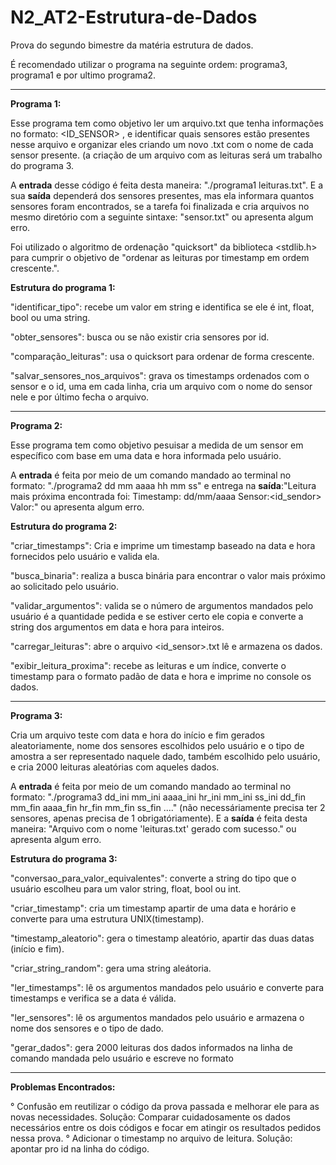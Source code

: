 # N2_AT2-Estrutura-de-Dados
Prova do segundo bimestre da matéria estrutura de dados.

É recomendado utilizar o programa na seguinte ordem: programa3, programa1 e por ultimo programa2.

---
**Programa 1:**

Esse programa tem como objetivo ler um arquivo.txt que tenha informações no formato: <TIMESTAMP> <ID_SENSOR> <VALOR>, e identificar quais sensores estão presentes nesse arquivo e organizar eles criando um novo .txt com o nome de cada sensor presente. (a criação de um arquivo com as leituras será um trabalho do programa 3.


A **entrada** desse código é feita desta maneira: "./programa1 leituras.txt". E a sua **saída** dependerá dos sensores presentes, mas ela informara quantos sensores foram encontrados, se a tarefa foi finalizada e cria arquivos no mesmo diretório com a seguinte sintaxe: "sensor.txt" ou apresenta algum erro.


Foi utilizado o algoritmo de ordenação "quicksort" da biblioteca <stdlib.h> para cumprir o objetivo de "ordenar as leituras por timestamp em ordem crescente.".


**Estrutura do programa 1:** 

"identificar_tipo": recebe um valor em string e identifica se ele é int, float, bool ou uma string.

"obter_sensores": busca ou se não existir cria sensores por id.

"comparação_leituras": usa o quicksort para ordenar de forma crescente.

"salvar_sensores_nos_arquivos": grava os timestamps ordenados com o sensor e o id, uma em cada linha, cria um arquivo com o nome do sensor nele e por último fecha o arquivo.

---
**Programa 2:**

Esse programa tem como objetivo pesuisar a medida de um sensor em específico com base em uma data e hora informada pelo usuário.


A **entrada** é feita por meio de um comando mandado ao terminal no formato: "./programa2 <sensor> dd mm aaaa hh mm ss" e entrega na **saída**:"Leitura mais próxima encontrada foi: Timestamp: dd/mm/aaaa Sensor:<id_sendor> Valor:<valor>" ou apresenta algum erro.


**Estrutura do programa 2:** 

"criar_timestamps": Cria e imprime um timestamp baseado na data e hora fornecidos pelo usuário e valida ela.

"busca_binaria": realiza a busca binária para encontrar o valor mais próximo ao solicitado pelo usuário.

"validar_argumentos": valida se o número de argumentos mandados pelo usuário é a quantidade pedida e se estiver certo ele copia e converte a string dos argumentos em data e hora para inteiros.

"carregar_leituras": abre o arquivo <id_sensor>.txt lê e armazena os dados.

"exibir_leitura_proxima": recebe as leituras e um índice, converte o timestamp para o formato padão de data e hora e imprime no console os dados.

---
**Programa 3:**

Cria um arquivo teste com data e hora do início e fim gerados aleatoriamente, nome dos sensores escolhidos pelo usuário e o tipo de amostra a ser representado naquele dado, também escolhido pelo usuário, e cria 2000 leituras aleatórias com aqueles dados.


A **entrada** é feita por meio de um comando mandado ao terminal no formato: "./programa3 dd_ini mm_ini aaaa_ini hr_ini mm_ini ss_ini dd_fin mm_fin aaaa_fin hr_fin mm_fin ss_fin <sensor1> <tipo1> <sensor2> <tipo2>...." (não necessáriamente precisa ter 2 sensores, apenas precisa de 1 obrigatóriamente). E a **saída** é feita desta maneira: "Arquivo com o nome 'leituras.txt' gerado com sucesso." ou apresenta algum erro.


**Estrutura do programa 3:** 

"conversao_para_valor_equivalentes": converte a string do tipo que o usuário escolheu para um valor string, float, bool ou int.

"criar_timestamp": cria um timestamp apartir de uma data e horário e converte para uma estrutura UNIX(timestamp).

"timestamp_aleatorio": gera o timestamp aleatório, apartir das duas datas (início e fim).

"criar_string_random": gera uma string aleátoria.

"ler_timestamps": lê os argumentos mandados pelo usuário e converte para timestamps e verifica se a data é válida.

"ler_sensores": lê os argumentos mandados pelo usuário e armazena o nome dos sensores e o tipo de dado.

"gerar_dados": gera 2000 leituras dos dados informados na linha de comando mandada pelo usuário e escreve no formato <timestamp> <sensor> <valor>

---
**Problemas Encontrados:**

° Confusão em reutilizar o código da prova passada e melhorar ele para as novas necessidades. Solução: Comparar cuidadosamente os dados necessários entre os dois códigos e focar em atingir os resultados pedidos nessa prova.
° Adicionar o timestamp no arquivo de leitura. Solução: apontar pro id na linha do código.

